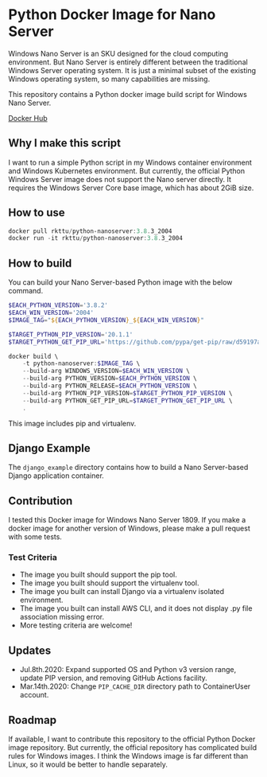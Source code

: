# Python Docker Image for Nano Server

Windows Nano Server is an SKU designed for the cloud computing environment. But Nano Server is entirely different between the traditional Windows Server operating system. It is just a minimal subset of the existing Windows operating system, so many capabilities are missing.

This repository contains a Python docker image build script for Windows Nano Server.

[Docker Hub](https://hub.docker.com/repository/docker/rkttu/python-nanoserver)

## Why I make this script

I want to run a simple Python script in my Windows container environment and Windows Kubernetes environment. But currently, the official Python Windows Server image does not support the Nano server directly. It requires the Windows Server Core base image, which has about 2GiB size.

## How to use

```powershell
docker pull rkttu/python-nanoserver:3.8.3_2004
docker run -it rkttu/python-nanoserver:3.8.3_2004
```

## How to build

You can build your Nano Server-based Python image with the below command.

```powershell
$EACH_PYTHON_VERSION='3.8.2'
$EACH_WIN_VERSION='2004'
$IMAGE_TAG="${EACH_PYTHON_VERSION}_${EACH_WIN_VERSION}"

$TARGET_PYTHON_PIP_VERSION='20.1.1'
$TARGET_PYTHON_GET_PIP_URL='https://github.com/pypa/get-pip/raw/d59197a3c169cef378a22428a3fa99d33e080a5d/get-pip.py'

docker build \
    -t python-nanoserver:$IMAGE_TAG \
    --build-arg WINDOWS_VERSION=$EACH_WIN_VERSION \
    --build-arg PYTHON_VERSION=$EACH_PYTHON_VERSION \
    --build-arg PYTHON_RELEASE=$EACH_PYTHON_VERSION \
    --build-arg PYTHON_PIP_VERSION=$TARGET_PYTHON_PIP_VERSION \
    --build-arg PYTHON_GET_PIP_URL=$TARGET_PYTHON_GET_PIP_URL \
    .
```

This image includes pip and virtualenv.

## Django Example

The `django_example` directory contains how to build a Nano Server-based Django application container.

## Contribution

I tested this Docker image for Windows Nano Server 1809. If you make a docker image for another version of Windows, please make a pull request with some tests.

### Test Criteria

- The image you built should support the pip tool.
- The image you built should support the virtualenv tool.
- The image you built can install Django via a virtualenv isolated environment.
- The image you built can install AWS CLI, and it does not display .py file association missing error.
- More testing criteria are welcome!

## Updates

- Jul.8th.2020: Expand supported OS and Python v3 version range, update PIP version, and removing GitHub Actions facility.
- Mar.14th.2020: Change `PIP_CACHE_DIR` directory path to ContainerUser account.

## Roadmap

If available, I want to contribute this repository to the official Python Docker image repository. But currently, the official repository has complicated build rules for Windows images. I think the Windows image is far different than Linux, so it would be better to handle separately.
